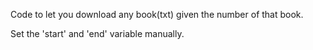 Code to let you download any book(txt) given the number of that book.

Set the 'start' and 'end' variable manually.
